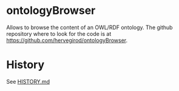 # ontologyBrowser
Allows to browse the content of an OWL/RDF ontology. The github repository where to look for the code is
at https://github.com/hervegirod/ontologyBrowser.


# History
See [HISTORY.md](HISTORY.md)